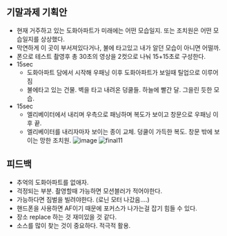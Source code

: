 ## 기말과제 기획안
* 현재 거주하고 있는 도화아파트가 미래에는 어떤 모습일지. 또는 조치원은 어떤 모습일지를 상상했다.
* 막연하게 이 곳이 부서져있다거나, 불에 타고있고 내가 알던 모습이 아니면 어떨까.
* 폰으로 테스트 촬영후 총 30초의 영상을 2컷으로 나눠 15+15초로 구성한다.
* 15sec
     * 도화아파트 담에서 시작해 우패닝 이후 도화아파트가 보일때 틸업으로 이루어짐
     * 불에타고 있는 건물. 벽을 타고 내려온 덩쿨들. 하늘에 빨간 달. 그을린 듯한 모습.
* 15sec
     * 엘리베이터에서 내리며 우측으로 패닝하며 복도가 보이고 창문으로 우패닝 이후 끝.
     * 엘리베이터를 내리자마자 보이는 종이 교체. 덩쿨이 가득한 복도. 창문 밖에 보이는 망한 조치원.
![image](https://user-images.githubusercontent.com/90584191/146673349-7aee392f-78f7-4a9d-821d-a270e41bf191.png)
![final11](https://user-images.githubusercontent.com/90584191/146673389-e0f26553-3c24-43b5-8de2-288b693c3505.JPG)


## 피드백

* 추억의 도화아파트를 없애자.
* 걱정되는 부분. 촬영할때 가능하면 모션블러가 적어야한다.
* 가능하다면 짐벌을 빌려야한다. (로닌 모터 나갔음....)
* 핸드폰을 사용하면 AF이기 때문에 포커스가 나가는걸 잡기 힘들 수 있다.
* 장소 replace 하는 것 재미있을 것 같다.
* 소스를 많이 찾는 것이 중요하다. 적극적 활용.
